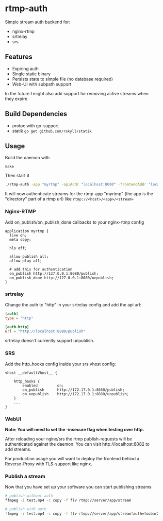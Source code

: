 # rtmp-auth
Simple stream auth backend for:
  - nginx-rtmp
  - srtrelay
  - srs

## Features
  * Expiring auth
  * Single static binary
  * Persists state to simple file (no database required)
  * Web-UI with subpath support

In the future I might also add support for removing active streams when they expire.

## Build Dependencies
  * protoc with go-support
  * statik ```go get github.com/rakyll/statik```

## Usage
Build the daemon with
```
make
```

Then start it
```bash
./rtmp-auth -app "myrtmp" -apiAddr "localhost:8000" -frontendAddr "localhost:8082"
```
It will now authenticate streams for the rtmp-app "myrtmp" (the app is the "directory" part of a rtmp url) like ```rtmp://<host>/<app>/<stream>```

### Nginx-RTMP
Add on_publish/on_publish_done callbacks to your nginx-rtmp config
```nginx
application myrtmp {
  live on;
  meta copy;

  hls off;

  allow publish all;
  allow play all;

  # add this for authentication
  on_publish http://127.0.0.1:8080/publish;
  on_publish_done http://127.0.0.1:8080/unpublish;
}
```

### srtrelay
Change the auth to "http" in your srtrelay config and add the api url:
```toml
[auth]
type = "http"

[auth.http]
url = "http://localhost:8080/publish"
```

srtrelay doesn't currently support unpublish.

### SRS
Add the http_hooks config inside your srs vhost config:
```nginx
vhost __defaultVhost__ {
    ...
    http_hooks {
        enabled         on;
        on_publish      http://172.17.0.1:8080/publish;
        on_unpublish    http://172.17.0.1:8080/unpublish;
    }
    ...
}
```

### WebUI
**Note: You will need to set the -insecure flag when testing over http.**

After reloading your nginx/srs the rtmp publish-requests will be authenticated against the daemon.
You can visit http://localhost:8082 to add streams.

For production usage you will want to deploy the frontend behind a Reverse-Proxy with TLS-support like nginx.

### Publish a stream
Now that you have set up your software you can start publishing streams

```bash
# publish without auth
ffmpeg -i test.mp4 -c copy -f flv rtmp://server/app/stream

# publish with auth
ffmpeg -i test.mp4 -c copy -f flv rtmp://server/app/stream?auth=foobar2342

```

